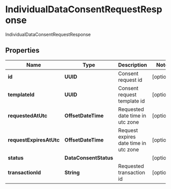 

# IndividualDataConsentRequestResponse

IndividualDataConsentRequestResponse

## Properties

Name | Type | Description | Notes
------------ | ------------- | ------------- | -------------
**id** | **UUID** | Consent request id |  [optional]
**templateId** | **UUID** | Consent request template id |  [optional]
**requestedAtUtc** | **OffsetDateTime** | Requested date time in utc zone |  [optional]
**requestExpiresAtUtc** | **OffsetDateTime** | Request expires date time in utc zone |  [optional]
**status** | **DataConsentStatus** |  |  [optional]
**transactionId** | **String** | Requested transaction id |  [optional]



